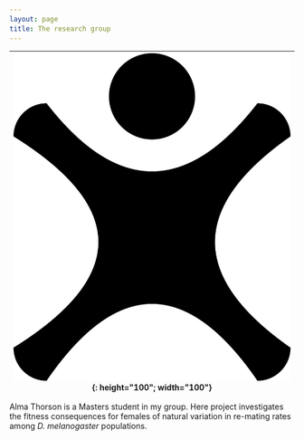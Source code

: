 ```yaml
---
layout: page
title: The research group
---
```


|![alma_thorson](/img/default_grp_member.png){: height="100"; width="100"}|  
|--|  

Alma Thorson is a Masters student in my group. Here project investigates the fitness consequences for females of natural variation in re-mating rates among *D. melanogaster* populations.
